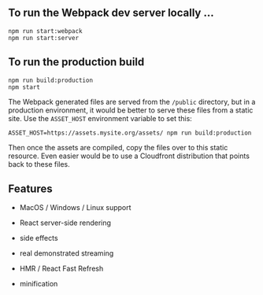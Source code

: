 ## To run the Webpack dev server locally ...
    npm run start:webpack
    npm run start:server

## To run the production build
    npm run build:production
    npm start
The Webpack generated files are served from the `/public` directory, but in a production environment, it would be better to serve these files from a static site. Use the `ASSET_HOST` environment variable to set this:

    ASSET_HOST=https://assets.mysite.org/assets/ npm run build:production
Then once the assets are compiled, copy the files over to this static resource. Even easier would be to use a Cloudfront distribution that points back to these files.

## Features
- MacOS / Windows / Linux support
- React server-side rendering



- side effects
- real demonstrated streaming
- HMR / React Fast Refresh
- minification
